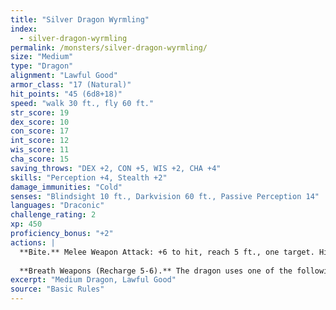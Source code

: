 ```yaml
---
title: "Silver Dragon Wyrmling"
index:
  - silver-dragon-wyrmling
permalink: /monsters/silver-dragon-wyrmling/
size: "Medium"
type: "Dragon"
alignment: "Lawful Good"
armor_class: "17 (Natural)"
hit_points: "45 (6d8+18)"
speed: "walk 30 ft., fly 60 ft."
str_score: 19
dex_score: 10
con_score: 17
int_score: 12
wis_score: 11
cha_score: 15
saving_throws: "DEX +2, CON +5, WIS +2, CHA +4"
skills: "Perception +4, Stealth +2"
damage_immunities: "Cold"
senses: "Blindsight 10 ft., Darkvision 60 ft., Passive Perception 14"
languages: "Draconic"
challenge_rating: 2
xp: 450
proficiency_bonus: "+2"
actions: |
  **Bite.** Melee Weapon Attack: +6 to hit, reach 5 ft., one target. Hit: 9 (1d10 + 4) piercing damage.
  
  **Breath Weapons (Recharge 5-6).** The dragon uses one of the following breath weapons. Cold Breath. The dragon exhales an icy blast in a 15-foot cone. Each creature in that area must make a DC 13 Constitution saving throw, taking 18 (4d8) cold damage on a failed save, or half as much damage on a successful one. Paralyzing Breath. The dragon exhales paralyzing gas in a 15-foot cone. Each creature in that area must succeed on a DC 13 Constitution saving throw or be paralyzed for 1 minute. A creature can repeat the saving throw at the end of each of its turns, ending the effect on itself on a success.
excerpt: "Medium Dragon, Lawful Good"
source: "Basic Rules"
---
```

